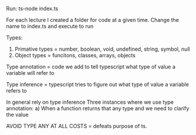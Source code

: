 Run: ts-node index.ts

For each lecture I created a folder for code at a given time. Change the name to index.ts and execute to run


Types:
1) Primative types = number, boolean, void, undefined, string, symbol, null
2) Object types = funcitons, classes, arrays, objects 

Type annotation = code we add to tell typescript what type of value a variable will refer to

Type inference = typescript tries to figure out what type of value a variable refers to 

In general rely on type inference
Three instances where we use type annotation:
a) When a function returns that any type and we need to clarify the value


AVOID TYPE ANY AT ALL COSTS = defeats purpose of ts.